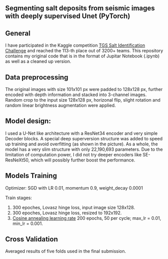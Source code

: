 ## Segmenting salt deposits from seismic images with deeply supervised Unet (PyTorch)

## General
I have participated in the Kaggle competition [TGS Salt Identification Challenge](https://www.kaggle.com/c/tgs-salt-identification-challenge) and reached the 113-th place out of 3200+ teams. This repository contains my original code that is in the format of Jupitar Notebook (.ipynb) as well as a cleaned up version.

## Data preprocessing
The original images with size 101x101 px were padded to 128x128 px, further encoded with depth information and stacked into 3-channel images. Random crop to the input size 128x128 px, horizonal flip, slight rotation and random linear brightness augmentation were applied.

## Model design:
I used a U-Net like architecture with a ResNet34 encoder and very simple Decoder blocks. A special deep superversion structure was added to speed up training and avoid overfitting (as shown in the picture). As a whole, the model has a very slim structure with only 22,190,693 parameters. Due to the limitation of computation power, I did not try deeper encoders like SE-ResNeXt50, which will possibly further boost the performance.

## Models Training
Optimizer: SGD with LR 0.01, momentum 0.9, weight_decay 0.0001

Train stages:

1) 300 epoches, Lovasz hinge loss, input image size 128x128.
2) 300 epoches, Lovasz hinge loss, resized to 192x192.
3) [Cosine annealing learning rate](https://openreview.net/forum?id=BJYwwY9ll) 200 epochs, 50 per cycle; max_lr = 0.01, min_lr = 0.001.

## Cross Validation
Averaged results of five folds used in the final submission.

